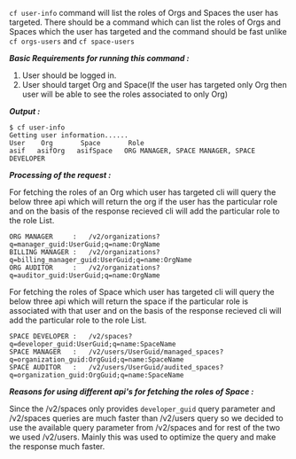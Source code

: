 ```cf user-info``` command will list the roles of Orgs and Spaces the user has targeted. There should be a command which can list the roles of Orgs and Spaces which the user has targeted and the command should be fast unlike ```cf orgs-users``` and ```cf space-users```   


***Basic Requirements for running this command :***   
1. User should be logged in.  
2. User should target Org and Space(If the user has targeted only Org then user will be able to see the roles associated to only Org)  


***Output :***  
```
$ cf user-info
Getting user information......
User    Org       Space       Role
asif   asifOrg   asifSpace   ORG MANAGER, SPACE MANAGER, SPACE DEVELOPER
```


***Processing of the request :*** 

For fetching the roles of an Org which user has targeted cli will query the below three api which will return the org if the user has the particular role and on the basis of the response recieved cli will add the particular role to the role List.

```
ORG MANAGER 	:	/v2/organizations?q=manager_guid:UserGuid;q=name:OrgName
BILLING MANAGER : 	/v2/organizations?q=billing_manager_guid:UserGuid;q=name:OrgName
ORG AUDITOR		:	/v2/organizations?q=auditor_guid:UserGuid;q=name:OrgName
```

For fetching the roles of Space which user has targeted cli will query the below three api which will return the space if the particular role is associated with that user and on the basis of the response recieved cli will add the particular role to the role List.

```
SPACE DEVELOPER	:	/v2/spaces?q=developer_guid:UserGuid;q=name:SpaceName
SPACE MANAGER	:	/v2/users/UserGuid/managed_spaces?q=organization_guid:OrgGuid;q=name:SpaceName
SPACE AUDITOR	:	/v2/users/UserGuid/audited_spaces?q=organization_guid:OrgGuid;q=name:SpaceName
```

***Reasons for using different api's for fetching the roles of Space :***  

Since the /v2/spaces only provides ```developer_guid``` query parameter and /v2/spaces queries are much faster than /v2/users query so we decided to use the available
query parameter from /v2/spaces and for rest of the two we used /v2/users. Mainly this was used to optimize the query and make the response much faster.
